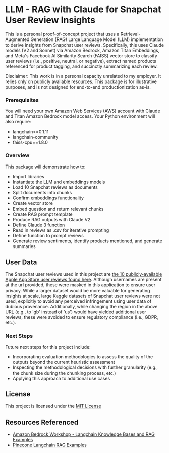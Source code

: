 # LLM - RAG with Claude for Snapchat User Review Insights

This is a personal proof-of-concept project that uses a Retrieval-Augmented Generation (RAG) Large Language Model (LLM) implementation to derive insights from Snapchat user reviews. Specifically, this uses Claude models (V2 and Sonnet) via Amazon Bedrock, Amazon Titan Embeddings, and Meta's Facebook AI Similarity Search (FAISS) vector store to classify user reviews (i.e., positive, neutral, or negative), extract named products referenced for product tagging, and succinctly summarizing each review.

Disclaimer: This work is in a personal capacity unrelated to my employer. It relies only on publicly available resources. This package is for illustrative purposes, and is not designed for end-to-end productionization as-is.

### Prerequisites

You will need your own Amazon Web Services (AWS) account with Claude and Titan Amazon Bedrock model access. Your Python environment will also require:
- langchain>=0.1.11
- langchain-community
- faiss-cpu==1.8.0

### Overview

This package will demonstrate how to:
- Import libraries
- Instantiate the LLM and embeddings models
- Load 10 Snapchat reviews as documents
- Split documents into chunks
- Confirm embeddings functionality
- Create vector store
- Embed question and return relevant chunks
- Create RAG prompt template
- Produce RAG outputs with Claude V2
- Define Claude 3 function
- Read in reviews as .csv for iterative prompting
- Define function to prompt reviews
- Generate review sentiments, identify products mentioned, and generate summaries

## User Data

The Snapchat user reviews used in this project are [the 10 publicly-available Apple App Store user reviews found here](https://apps.apple.com/us/app/snapchat/id447188370?see-all=reviews). Although usernames are present at the url provided, these were masked in this application to ensure user privacy. While a larger dataset would be more valuable for generating insights at scale, large Kaggle datasets of Snapchat user reviews were not used, explicitly to avoid any perceived infringement using user data of dubious provenance. Additionally, while changing the region in the above URL (e.g., to 'gb' instead of 'us') would have yielded additional user reviews, these were avoided to ensure regulatory compliance (i.e., GDPR, etc.).

### Next Steps
Future next steps for this project include:
- Incorporating evaluation methodologies to assess the quality of the outputs beyond the current heuristic assessment
- Inspecting the methodological decisions with further granularity (e.g., the chunk size during the chunking process, etc.)
- Applying this approach to additional use cases

## License

This project is licensed under the [MIT License](https://choosealicense.com/licenses/mit/)

## Resources Referenced

  - [Amazon Bedrock Workshop - Langchain Knowledge Bases and RAG Examples](https://github.com/aws-samples/amazon-bedrock-workshop/blob/main/06_OpenSource_examples/01_Langchain_KnowledgeBases_and_RAG_examples/01_qa_w_rag_claude.ipynb)
  - [Pinecone Langchain RAG Examples](https://colab.research.google.com/github/pinecone-io/examples/blob/master/docs/langchain-retrieval-augmentation.ipynb)

